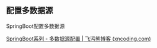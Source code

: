 ## 配置多数据源

SpringBoot配置多数据源  

[SpringBoot系列 - 多数据源配置 | 飞污熊博客 (xncoding.com)](https://www.xncoding.com/2017/07/10/spring/sb-multisource.html) 
